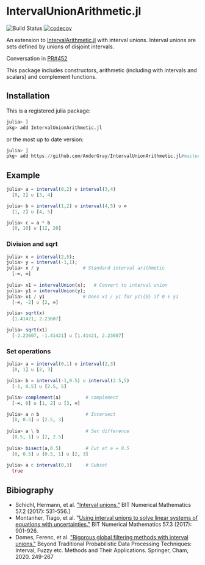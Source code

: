 # IntervalUnionArithmetic.jl
![Build Status](https://github.com/AnderGray/IntervalUnionArithmetic.jl/workflows/CI/badge.svg)
[![codecov](https://codecov.io/gh/AnderGray/IntervalUnionArithmetic.jl/branch/main/graph/badge.svg?token=L2ALPNLUEU)](https://codecov.io/gh/AnderGray/IntervalUnionArithmetic.jl)

An extension to [IntervalArithmetic.jl](https://github.com/JuliaIntervals/IntervalArithmetic.jl) with interval unions. Interval unions are sets defined by unions of disjoint intervals.

Conversation in [PR#452](https://github.com/JuliaIntervals/IntervalArithmetic.jl/pull/452)

This package includes constructors, arithmetic (including with intervals and scalars) and complement functions.

## Installation

This is a registered julia package:

```Julia
julia> ]
pkg> add IntervalUnionArithmetic.jl
```

or the most up to date version:

```Julia
julia> ]
pkg> add https://github.com/AnderGray/IntervalUnionArithmetic.jl#master
```

## Example
  
  ```Julia
julia> a = interval(0,2) ∪ interval(3,4)
    [0, 2] ∪ [3, 4]

julia> b = interval(1,2) ∪ interval(4,5) ∪ ∅
    [1, 2] ∪ [4, 5]

julia> c = a * b 
    [0, 10] ∪ [12, 20]
  ```
  
### Division and sqrt

  ```Julia
julia> x = interval(2,5); 
julia> y = interval(-1,1);
julia> x / y                # Standard interval arithmetic
    [-∞, ∞]
    
julia> x1 = intervalUnion(x);   # Convert to interval union
julia> y1 = intervalUnion(y);
julia> x1 / y1              # Does x1 / y1 for y1\{0} if 0 ∈ y1
    [-∞, -2] ∪ [2, ∞]

julia> sqrt(x)
    [1.41421, 2.23607]

julia> sqrt(x1)
    [-2.23607, -1.41421] ∪ [1.41421, 2.23607]
  ```
### Set operations
  
  ```Julia
julia> a = interval(0,1) ∪ interval(2,3)
    [0, 1] ∪ [2, 3]

julia> b = interval(-1,0.5) ∪ interval(2.5,5)
    [-1, 0.5] ∪ [2.5, 5]

julia> complement(a)         # complement
    [-∞, 0] ∪ [1, 2] ∪ [3, ∞]

julia> a ∩ b                 # Intersect
    [0, 0.5] ∪ [2.5, 3]
    
julia> a \ b                 # Set difference
    [0.5, 1] ∪ [2, 2.5]
    
julia> bisect(a,0.5)         # Cut at a = 0.5
    [0, 0.5] ∪ [0.5, 1] ∪ [2, 3]
    
julia> a ⊂ interval(0,3)     # Subset
    true
  ```
## Bibiography

* Schichl, Hermann, et al. ["Interval unions."](https://link.springer.com/content/pdf/10.1007/s10543-016-0632-y.pdf) BIT Numerical Mathematics 57.2 (2017): 531-556.]
* Montanher, Tiago, et al. "[Using interval unions to solve linear systems of equations with uncertainties."](https://www.researchgate.net/publication/316372412_Using_interval_unions_to_solve_linear_systems_of_equations_with_uncertainties) BIT Numerical Mathematics 57.3 (2017): 901-926.
* Domes, Ferenc, et al. ["Rigorous global filtering methods with interval unions."](https://link.springer.com/chapter/10.1007/978-3-030-31041-7_14) Beyond Traditional Probabilistic Data Processing Techniques: Interval, Fuzzy etc. Methods and Their Applications. Springer, Cham, 2020. 249-267
